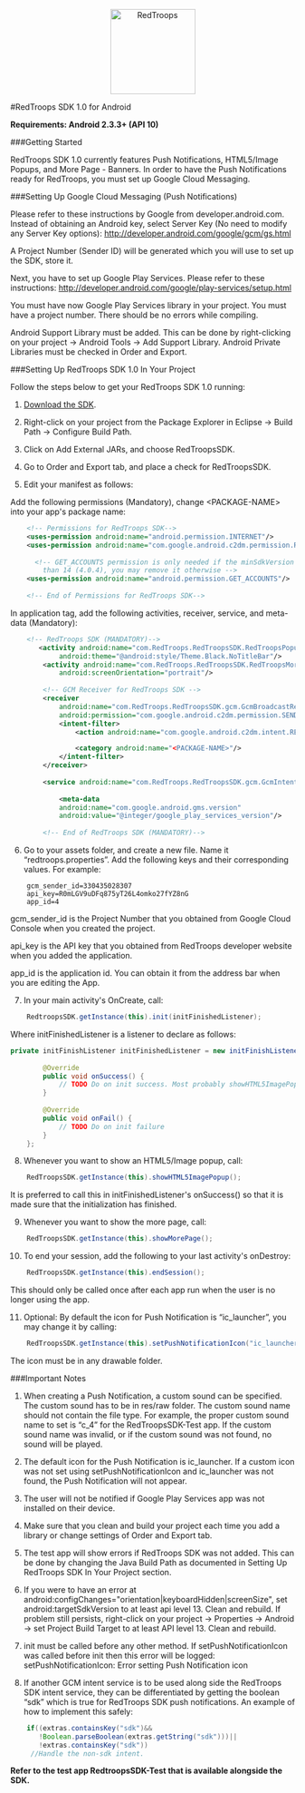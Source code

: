 <p align="center">
<img src="http://www.redtroops.com/images/RedTroopsLogo.png" alt="RedTroops" width="150">
</p>

#RedTroops SDK 1.0 for Android

**Requirements: Android 2.3.3+ (API 10)**

###Getting Started

RedTroops SDK 1.0 currently features Push Notifications, HTML5/Image Popups, and More Page - Banners. In order to have the Push Notifications ready for RedTroops, you must set up Google Cloud Messaging. 

###Setting Up Google Cloud Messaging (Push Notifications)

Please refer to these instructions by Google from developer.android.com. Instead of obtaining an Android key, select Server Key (No need to modify any Server Key options):
http://developer.android.com/google/gcm/gs.html

A Project Number (Sender ID) will be generated which you will use to set up the SDK, store it.

Next, you have to set up Google Play Services. Please refer to these instructions:
http://developer.android.com/google/play-services/setup.html

You must have now Google Play Services library in your project. You must have a project number. There should be no errors while compiling.

Android Support Library must be added. This can be done by right-clicking on your project → Android Tools → Add Support Library. Android Private Libraries must be checked in Order and Export.


###Setting Up RedTroops SDK 1.0 In Your Project

Follow the steps below to get your RedTroops SDK 1.0 running:

1) <a href="https://github.com/RedTroops/Android-SDK" target="_blank">Download the SDK</a>.

2) Right-click on your project from the Package Explorer in Eclipse → Build Path → Configure Build Path.

3) Click on Add External JARs, and choose RedTroopsSDK.

4) Go to Order and Export tab, and place a check for RedTroopsSDK.

5) Edit your manifest as follows:

Add the following permissions (Mandatory), change \<PACKAGE-NAME> into your app's package name:

```xml
	<!-- Permissions for RedTroops SDK-->
	<uses-permission android:name="android.permission.INTERNET"/>
  	<uses-permission android:name="com.google.android.c2dm.permission.RECEIVE"/>
    
      <!-- GET_ACCOUNTS permission is only needed if the minSdkVersion is lower
		than 14 (4.0.4), you may remove it otherwise -->
	<uses-permission android:name="android.permission.GET_ACCOUNTS"/>
    
	<!-- End of Permissions for RedTroops SDK-->
```

In application tag, add the following activities, receiver, service, and meta-data (Mandatory):

```xml
 	<!-- RedTroops SDK (MANDATORY)-->
       <activity android:name="com.RedTroops.RedTroopsSDK.RedTroopsPopupActivity"
            android:theme="@android:style/Theme.Black.NoTitleBar"/>
        <activity android:name="com.RedTroops.RedTroopsSDK.RedTroopsMorePageActivity" 
            android:screenOrientation="portrait"/>
    
        <!-- GCM Receiver for RedTroops SDK -->
        <receiver
            android:name="com.RedTroops.RedTroopsSDK.gcm.GcmBroadcastReceiver"
            android:permission="com.google.android.c2dm.permission.SEND">
            <intent-filter>
                <action android:name="com.google.android.c2dm.intent.RECEIVE"/>

                <category android:name="<PACKAGE-NAME>"/>
            </intent-filter>
        </receiver>
        
        <service android:name="com.RedTroops.RedTroopsSDK.gcm.GcmIntentService"/>
        
            <meta-data
            android:name="com.google.android.gms.version"
            android:value="@integer/google_play_services_version"/>
            
        <!-- End of RedTroops SDK (MANDATORY)-->
```

6) Go to your assets folder, and create a new file. Name it “redtroops.properties”. Add the following keys and their corresponding values. For example:
```
	gcm_sender_id=330435028307
	api_key=R0mLGV9uDFq875yT26L4omko27fYZ8nG
	app_id=4
```

gcm_sender_id is the Project Number that you obtained from Google Cloud Console when you created the project.


api_key is the API key that you obtained from RedTroops developer website when you added the application.


app_id is the application id. You can obtain it from the address bar when you are editing the App.


7) In your main activity's OnCreate, call:
```java
	RedtroopsSDK.getInstance(this).init(initFinishedListener);
```
Where initFinishedListener is a listener to declare as follows:
```java	
private initFinishListener initFinishedListener = new initFinishListener() {
	
		@Override
		public void onSuccess() {
			// TODO Do on init success. Most probably showHTML5ImagePopup();
		}
		
		@Override
		public void onFail() {
			// TODO Do on init failure
		}
	};
```
8) Whenever you want to show an HTML5/Image popup, call:
```java
	RedTroopsSDK.getInstance(this).showHTML5ImagePopup();
```
It is preferred to call this in initFinishedListener's onSuccess() so that it is made sure that the initialization has finished.

9) Whenever you want to show the more page, call:
```java
	RedTroopsSDK.getInstance(this).showMorePage();
```
10) To end your session, add the following to your last activity's onDestroy:
```java
	RedTroopsSDK.getInstance(this).endSession();
```
This should only be called once after each app run when the user is no longer using the app.

11) Optional: By default the icon for Push Notification is “ic_launcher”, you may change it by calling:
```java
	RedTroopsSDK.getInstance(this).setPushNotificationIcon("ic_launcher");
```
The icon must be in any drawable folder.

###Important Notes

1. When creating a Push Notification, a custom sound can be specified. The custom sound has to be in res/raw folder. The custom sound name should not contain the file type. For example, the proper custom sound name to set is “c_4” for the RedTroopsSDK-Test app. If the custom sound name was invalid, or if the custom sound was not found, no sound will be played.

2. The default icon for the Push Notification is ic_launcher. If a custom icon was not set using setPushNotificationIcon and ic_launcher was not found, the Push Notification will not appear.

3. The user will not be notified if Google Play Services app was not installed on their device.

4. Make sure that you clean and build your project each time you add a library or change settings of Order and Export tab.

5. The test app will show errors if RedTroops SDK was not added. This can be done by changing the Java Build Path as documented in Setting Up RedTroops SDK In Your Project section.

6. If you were to have an error at android:configChanges="orientation|keyboardHidden|screenSize", set android:targetSdkVersion to at least api level 13. Clean and rebuild. If problem still persists, right-click on your project → Properties → Android → set Project Build Target to at least API level 13. Clean and rebuild.

7. init must be called before any other method. If setPushNotificationIcon was called before init then this error will be logged:
setPushNotificationIcon: Error setting Push Notification icon

8. If another GCM intent service is to be used along side the RedTroops SDK intent service, they can be differentiated by getting the boolean “sdk” which is true for RedTroops SDK push notifications. An example of how to implement this safely:
```java
 	if((extras.containsKey("sdk")&&
	   !Boolean.parseBoolean(extras.getString("sdk")))||
	   !extras.containsKey("sdk"))
	 //Handle the non-sdk intent.

```

**Refer to the test app RedtroopsSDK-Test that is available alongside the SDK.**
